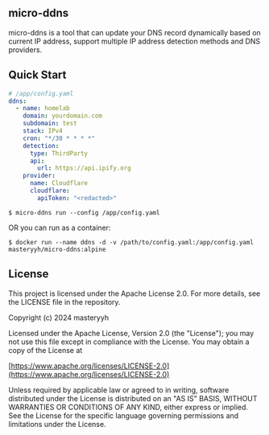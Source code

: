 ## micro-ddns
micro-ddns is a tool that can update your DNS record
dynamically based on current IP address, support multiple
IP address detection methods and DNS providers.

## Quick Start
```yaml
# /app/config.yaml
ddns:
  - name: homelab
    domain: yourdomain.com
    subdomain: test
    stack: IPv4
    cron: "*/30 * * * *"
    detection:
      type: ThirdParty
      api:
        url: https://api.ipify.org
    provider:
      name: Cloudflare
      cloudflare:
        apiToken: "<redacted>"
```

```
$ micro-ddns run --config /app/config.yaml
```

OR you can run as a container:

```
$ docker run --name ddns -d -v /path/to/config.yaml:/app/config.yaml masteryyh/micro-ddns:alpine
```

## License
This project is licensed under the Apache License 2.0. For more details, see the LICENSE file in the repository.

Copyright (c) 2024 masteryyh

Licensed under the Apache License, Version 2.0 (the "License");
you may not use this file except in compliance with the License.
You may obtain a copy of the License at

[https://www.apache.org/licenses/LICENSE-2.0](https://www.apache.org/licenses/LICENSE-2.0)

Unless required by applicable law or agreed to in writing, software
distributed under the License is distributed on an "AS IS" BASIS,
WITHOUT WARRANTIES OR CONDITIONS OF ANY KIND, either express or implied.
See the License for the specific language governing permissions and
limitations under the License.
